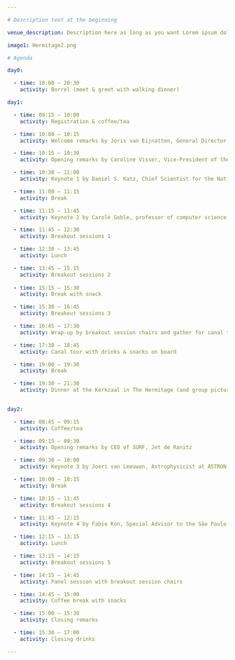 ```yaml
---

# Description text at the beginning

venue_description: Description here as long as you want Lorem ipsum dolor sit amet, consectetur adipiscing elit, sed do eiusmod tempor incididunt ut labore et dolore magna aliqua. Ut enim ad minim  veniam, quis nostrud exercitation ullamco laboris nisi ut aliquip ex ea commodo consequat. Duis aute  irure dolor in reprehenderit in voluptate velit esse cillum dolore eu fugiat nulla pariatur.  Excepteur sint occaecat cupidatat non proident, sunt in culpa qui officia deserunt mollit anim id  est laborum.

image1: Hermitage2.png

# Agenda

day0:

  - time: 18:00 – 20:30
    activity: Borrel (meet & greet with walking dinner)

day1:

  - time: 09:15 – 10:00
    activity: Registration & coffee/tea

  - time: 10:00 – 10:15
    activity: Welcome remarks by Joris van Eijnatten, General Director of the Netherlands eScience Center and Michelle Barker, Director of the Research Software Alliance

  - time: 10:15 – 10:30
    activity: Opening remarks by Caroline Visser, Vice-President of the Dutch Research Council (NWO)

  - time: 10:30 – 11:00
    activity: Keynote 1 by Daniel S. Katz, Chief Scientist for the National Center for Supercomputing Applications

  - time: 11:00 – 11:15
    activity: Break

  - time: 11:15 – 11:45
    activity: Keynote 2 by Carole Goble, professor of computer science, University of Manchester

  - time: 11:45 – 12:30
    activity: Breakout sessions 1

  - time: 12:30 – 13:45
    activity: Lunch

  - time: 13:45 – 15.15
    activity: Breakout sessions 2
    
  - time: 15:15 – 15:30
    activity: Break with snack

  - time: 15:30 – 16:45
    activity: Breakout sessions 3 

  - time: 16:45 – 17:30
    activity: Wrap-up by breakout session chairs and gather for canal tour

  - time: 17:30 – 18:45
    activity: Canal tour with drinks & snacks on board

  - time: 19:00 – 19:30
    activity: Break

  - time: 19:30 – 21:30
    activity: Dinner at the Kerkzaal in The Hermitage (and group picture)
 

day2:

  - time: 08:45 – 09:15
    activity: Coffee/tea

  - time: 09:15 – 09:30
    activity: Opening remarks by CEO of SURF, Jet de Ranitz

  - time: 09:30 – 10:00
    activity: Keynote 3 by Joeri van Leeuwen, Astrophysicist at ASTRON and University of Amsterdam

  - time: 10:00 – 10:15
    activity: Break

  - time: 10:15 – 11:45
    activity: Breakout sessions 4

  - time: 11:45 – 12:15
    activity: Keynote 4 by Fabio Kon, Special Advisor to the São Paulo Research Foundation (FAPESP) and Professor of Computer Science at the University of São Paulo

  - time: 12:15 – 13:15
    activity: Lunch

  - time: 13:15 – 14:15
    activity: Breakout sessions 5 

  - time: 14:15 – 14:45
    activity: Panel session with breakout session chairs

  - time: 14:45 – 15:00
    activity: Coffee break with snacks

  - time: 15:00 – 15:30
    activity: Closing remarks

  - time: 15:30 – 17:00
    activity: Closing drinks

---
```

